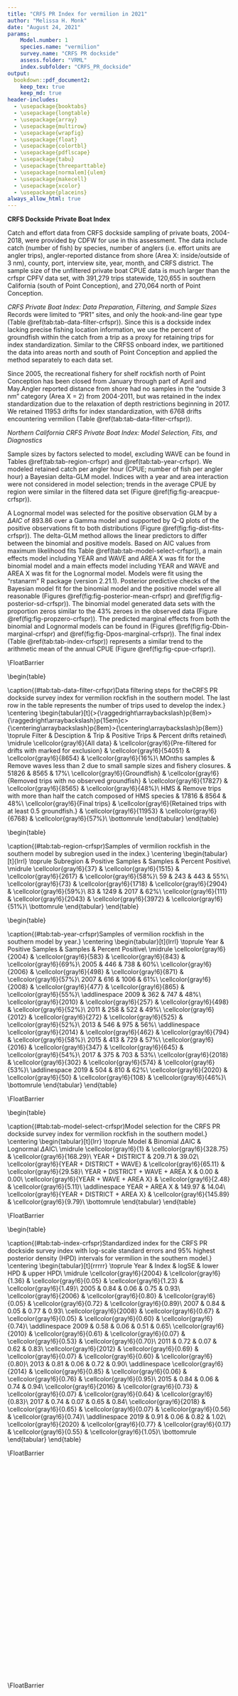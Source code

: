 ```yaml
---
title: "CRFS PR Index for vermilion in 2021"
author: "Melissa H. Monk"
date: "August 24, 2021"
params:
    Model.number: 1
    species.name: "vermilion"
    survey.name: "CRFS PR dockside"
    assess.folder: "VRML"
    index.subfolder: "CRFS_PR_dockside"
output:
  bookdown::pdf_document2: 
    keep_tex: true
    keep_md: true
header-includes:
  - \usepackage{booktabs}
  - \usepackage{longtable}
  - \usepackage{array}
  - \usepackage{multirow}
  - \usepackage{wrapfig}
  - \usepackage{float}
  - \usepackage{colortbl}
  - \usepackage{pdflscape}
  - \usepackage{tabu}
  - \usepackage{threeparttable}
  - \usepackage[normalem]{ulem}
  - \usepackage{makecell}
  - \usepackage{xcolor}
  - \usepackage{placeins}
always_allow_html: true
---
```










**CRFS Dockside Private Boat Index**

Catch and effort data from CRFS dockside sampling of private boats, 2004-2018, 
were provided by CDFW for use in this assessment. The data include catch (number 
of fish) by species, number of anglers (i.e. effort units are angler trips), 
angler-reported distance from shore (Area X: inside/outside of 3 nm), county, port, 
interview site, year, month, and CRFS district. The sample size of the 
unfiltered private boat CPUE data is much larger than the crfspr CPFV data set, 
with 391,279 trips statewide, 120,655 in southern California (south 
of Point Conception), and 270,064 north of Point Conception. 

*CRFS Private Boat Index: Data Preparation, Filtering, and Sample Sizes*
Records were limited to “PR1” sites, and only the hook-and-line gear type 
(Table \@ref(tab:tab-data-filter-crfspr)). 
Since this is a dockside index lacking precise fishing location information, we 
use the percent of groundfish within the catch from a trip as a proxy for retaining 
trips for index standardization. Similar to the CRFSS onboard index, we partitioned the 
data into areas north and south of Point Conception and applied the method 
separately to each data set.

Since 2005, the recreational fishery for shelf rockfish north of Point Conception 
has been closed from January through part of April and May.Angler reported distance 
from shore had no samples in the “outside 3 nm” category (Area X = 2) 
from 2004-2011, but was retained in the index standardization due to the relaxation 
of depth restrictions beginning in 2017. We retained 11953 drifts for 
index standardization, with 6768 drifts encountering vermilion 
(Table \@ref(tab:tab-data-filter-crfspr)).  


*Northern California CRFS Private Boat Index: Model Selection, Fits, and Diagnostics*

Sample sizes by factors selected to model, excluding WAVE can be found in Tables 
\@ref(tab:tab-region-crfspr) and \@ref(tab:tab-year-crfspr).
We modeled retained catch per angler hour (CPUE; number of fish per angler hour) 
a Bayesian delta-GLM model.  Indices with a year and area interaction were not 
considered in model selection; trends in the average CPUE by region were similar 
in the filtered data set (Figure \@ref(fig:fig-areacpue-crfspr)). 

A Lognormal model  was 
selected for the positive observation GLM by 
a $\Delta AIC$ of 893.86 over a Gamma model and supported by Q-Q plots of the positive observations fit to both distributions (Figure \@ref(fig:fig-dist-fits-crfspr)). The delta-GLM
method allows the linear predictors to differ between the binomial and positive models.
Based on AIC values from maximum likelihood fits Table \@ref(tab:tab-model-select-crfspr)), 
a main effects model including 
YEAR and WAVE and AREA X 
was fit for the binomial model and a main 
effects model including 
YEAR and WAVE and AREA X 
was fit for the  Lognormal model.
Models were fit using the “rstanarm” R package (version 2.21.1). Posterior predictive 
checks of the Bayesian model fit for the binomial model and the positive model 
were all reasonable (Figures \@ref(fig:fig-posterior-mean-crfspr)  and 
 \@ref(fig:fig-posterior-sd-crfspr)). The binomial model generated data sets with the 
 proportion zeros similar to the 43%  zeroes in the observed data 
(Figure \@ref(fig:fig-propzero-crfspr)). The predicted marginal effects from 
both the binomial and Lognormal models can be found in (Figures \@ref(fig:fig-Dbin-marginal-crfspr) and \@ref(fig:fig-Dpos-marginal-crfspr)). The 
final index (Table \@ref(tab:tab-index-crfspr)) 
represents a similar trend to the arithmetic mean of the annual CPUE (Figure \@ref(fig:fig-cpue-crfspr)).


 \FloatBarrier


 
<!-- ******************************* TABLES ******************************** -->


 
\begin{table}

\caption{(\#tab:tab-data-filter-crfspr)Data filtering steps for theCRFS PR dockside survey index for vermilion rockfish in the southern model. The last row in the table represents the number of trips used 
      to develop the index.}
\centering
\begin{tabular}[t]{>{\raggedright\arraybackslash}p{8em}>{\raggedright\arraybackslash}p{15em}c>{\centering\arraybackslash}p{8em}>{\centering\arraybackslash}p{8em}}
\toprule
Filter & Desciption & Trip & Positive Trips & Percent drifts retained\\
\midrule
\cellcolor{gray!6}{All data} & \cellcolor{gray!6}{Pre-filtered for drifts with marked for exclusion} & \cellcolor{gray!6}{54051} & \cellcolor{gray!6}{8654} & \cellcolor{gray!6}{16\%}\\
MOnths samples & Remove waves less than 2 due to small sample sizes and fishery closures. & 51826 & 8565 & 17\%\\
\cellcolor{gray!6}{Groundfish} & \cellcolor{gray!6}{Removed trips with no observed groundfish} & \cellcolor{gray!6}{17827} & \cellcolor{gray!6}{8565} & \cellcolor{gray!6}{48\%}\\
HMS & Remove trips with more than half the catch composed of HMS species & 17816 & 8564 & 48\%\\
\cellcolor{gray!6}{Final trips} & \cellcolor{gray!6}{Retained trips with at least 0.5 groundfish.} & \cellcolor{gray!6}{11953} & \cellcolor{gray!6}{6768} & \cellcolor{gray!6}{57\%}\\
\bottomrule
\end{tabular}
\end{table}



\begin{table}

\caption{(\#tab:tab-region-crfspr)Samples of vermilion rockfish in the southern model by subregion used in the index.}
\centering
\begin{tabular}[t]{lrrl}
\toprule
Subregion & Positive Samples & Samples & Percent Positive\\
\midrule
\cellcolor{gray!6}{37} & \cellcolor{gray!6}{1515} & \cellcolor{gray!6}{2617} & \cellcolor{gray!6}{58\%}\\
59 & 243 & 443 & 55\%\\
\cellcolor{gray!6}{73} & \cellcolor{gray!6}{1718} & \cellcolor{gray!6}{2904} & \cellcolor{gray!6}{59\%}\\
83 & 1249 & 2017 & 62\%\\
\cellcolor{gray!6}{111} & \cellcolor{gray!6}{2043} & \cellcolor{gray!6}{3972} & \cellcolor{gray!6}{51\%}\\
\bottomrule
\end{tabular}
\end{table}



\begin{table}

\caption{(\#tab:tab-year-crfspr)Samples of vermilion rockfish in the southern model by year.}
\centering
\begin{tabular}[t]{lrrl}
\toprule
Year & Positive Samples & Samples & Percent Positive\\
\midrule
\cellcolor{gray!6}{2004} & \cellcolor{gray!6}{583} & \cellcolor{gray!6}{843} & \cellcolor{gray!6}{69\%}\\
2005 & 446 & 738 & 60\%\\
\cellcolor{gray!6}{2006} & \cellcolor{gray!6}{498} & \cellcolor{gray!6}{871} & \cellcolor{gray!6}{57\%}\\
2007 & 616 & 1006 & 61\%\\
\cellcolor{gray!6}{2008} & \cellcolor{gray!6}{477} & \cellcolor{gray!6}{865} & \cellcolor{gray!6}{55\%}\\
\addlinespace
2009 & 362 & 747 & 48\%\\
\cellcolor{gray!6}{2010} & \cellcolor{gray!6}{257} & \cellcolor{gray!6}{498} & \cellcolor{gray!6}{52\%}\\
2011 & 258 & 522 & 49\%\\
\cellcolor{gray!6}{2012} & \cellcolor{gray!6}{272} & \cellcolor{gray!6}{525} & \cellcolor{gray!6}{52\%}\\
2013 & 546 & 975 & 56\%\\
\addlinespace
\cellcolor{gray!6}{2014} & \cellcolor{gray!6}{462} & \cellcolor{gray!6}{794} & \cellcolor{gray!6}{58\%}\\
2015 & 413 & 729 & 57\%\\
\cellcolor{gray!6}{2016} & \cellcolor{gray!6}{347} & \cellcolor{gray!6}{645} & \cellcolor{gray!6}{54\%}\\
2017 & 375 & 703 & 53\%\\
\cellcolor{gray!6}{2018} & \cellcolor{gray!6}{302} & \cellcolor{gray!6}{574} & \cellcolor{gray!6}{53\%}\\
\addlinespace
2019 & 504 & 810 & 62\%\\
\cellcolor{gray!6}{2020} & \cellcolor{gray!6}{50} & \cellcolor{gray!6}{108} & \cellcolor{gray!6}{46\%}\\
\bottomrule
\end{tabular}
\end{table}



\FloatBarrier

\begin{table}

\caption{(\#tab:tab-model-select-crfspr)Model selection for the CRFS PR dockside survey index for vermilion rockfish in the southern model.}
\centering
\begin{tabular}[t]{lrr}
\toprule
Model & Binomial $\Delta$AIC & Lognormal $\Delta$AIC\\
\midrule
\cellcolor{gray!6}{1} & \cellcolor{gray!6}{328.75} & \cellcolor{gray!6}{168.29}\\
YEAR + DISTRICT & 209.71 & 39.02\\
\cellcolor{gray!6}{YEAR + DISTRICT + WAVE} & \cellcolor{gray!6}{65.11} & \cellcolor{gray!6}{29.58}\\
YEAR + DISTRICT + WAVE + AREA X & 0.00 & 0.00\\
\cellcolor{gray!6}{YEAR + WAVE + AREA X} & \cellcolor{gray!6}{2.48} & \cellcolor{gray!6}{5.11}\\
\addlinespace
YEAR + AREA X & 149.97 & 14.04\\
\cellcolor{gray!6}{YEAR + DISTRICT + AREA X} & \cellcolor{gray!6}{145.89} & \cellcolor{gray!6}{9.79}\\
\bottomrule
\end{tabular}
\end{table}



\FloatBarrier

\begin{table}

\caption{(\#tab:tab-index-crfspr)Standardized index for the CRFS PR dockside survey index with log-scale standard errors and 95\% highest
       posterior density (HPD) intervals for vermilion in the southern model.}
\centering
\begin{tabular}[t]{rrrrr}
\toprule
Year & Index & logSE & lower HPD & upper HPD\\
\midrule
\cellcolor{gray!6}{2004} & \cellcolor{gray!6}{1.36} & \cellcolor{gray!6}{0.05} & \cellcolor{gray!6}{1.23} & \cellcolor{gray!6}{1.49}\\
2005 & 0.84 & 0.06 & 0.75 & 0.93\\
\cellcolor{gray!6}{2006} & \cellcolor{gray!6}{0.80} & \cellcolor{gray!6}{0.05} & \cellcolor{gray!6}{0.72} & \cellcolor{gray!6}{0.89}\\
2007 & 0.84 & 0.05 & 0.77 & 0.93\\
\cellcolor{gray!6}{2008} & \cellcolor{gray!6}{0.67} & \cellcolor{gray!6}{0.05} & \cellcolor{gray!6}{0.60} & \cellcolor{gray!6}{0.74}\\
\addlinespace
2009 & 0.58 & 0.06 & 0.51 & 0.65\\
\cellcolor{gray!6}{2010} & \cellcolor{gray!6}{0.61} & \cellcolor{gray!6}{0.07} & \cellcolor{gray!6}{0.53} & \cellcolor{gray!6}{0.70}\\
2011 & 0.72 & 0.07 & 0.62 & 0.83\\
\cellcolor{gray!6}{2012} & \cellcolor{gray!6}{0.69} & \cellcolor{gray!6}{0.07} & \cellcolor{gray!6}{0.60} & \cellcolor{gray!6}{0.80}\\
2013 & 0.81 & 0.06 & 0.72 & 0.90\\
\addlinespace
\cellcolor{gray!6}{2014} & \cellcolor{gray!6}{0.85} & \cellcolor{gray!6}{0.06} & \cellcolor{gray!6}{0.76} & \cellcolor{gray!6}{0.95}\\
2015 & 0.84 & 0.06 & 0.74 & 0.94\\
\cellcolor{gray!6}{2016} & \cellcolor{gray!6}{0.73} & \cellcolor{gray!6}{0.07} & \cellcolor{gray!6}{0.64} & \cellcolor{gray!6}{0.83}\\
2017 & 0.74 & 0.07 & 0.65 & 0.84\\
\cellcolor{gray!6}{2018} & \cellcolor{gray!6}{0.65} & \cellcolor{gray!6}{0.07} & \cellcolor{gray!6}{0.56} & \cellcolor{gray!6}{0.74}\\
\addlinespace
2019 & 0.91 & 0.06 & 0.82 & 1.02\\
\cellcolor{gray!6}{2020} & \cellcolor{gray!6}{0.77} & \cellcolor{gray!6}{0.17} & \cellcolor{gray!6}{0.55} & \cellcolor{gray!6}{1.05}\\
\bottomrule
\end{tabular}
\end{table}



\FloatBarrier



<!-- ****************************** FIGURES ******************************** --> 

![(\#fig:fig-dist-fits-crfspr)Q-Q plot (top) of the positive observations lognormal gamma distributions and fitted values vs residuals for the Lognormal model (bottom).](C:/Stock_Assessments/VRML_Assessment_2021/GitHub/Vermilion_2021/doc/indices/vermilion_CRFS_PR_dockside_writeup_SCA_files/figure-latex/fig-dist-fits-crfspr-1.pdf) 


![(\#fig:fig-areacpue-crfspr)Arithmetic mean of CPUE by region for  vermilion from the filtered data.](C:/Stock_Assessments/VRML_Assessment_2021/GitHub/Vermilion_2021/doc/indices/vermilion_CRFS_PR_dockside_writeup_SCA_files/figure-latex/fig-areacpue-crfspr-1.pdf) 

![(\#fig:fig-posterior-mean-crfspr)Posterior predictive draws of the mean (x-axis) by year in replicate data sets generated by the delta model with a vertical line representing the observed mean in the data.](C:/Stock_Assessments/VRML_Assessment_2021/GitHub/Vermilion_2021/doc/indices/vermilion_CRFS_PR_dockside_writeup_SCA_files/figure-latex/fig-posterior-mean-crfspr-1.pdf) 

\FloatBarrier

![(\#fig:fig-posterior-sd-crfspr)Posterior predictive draws of the standard deviation by year (x-axis) in replicate data sets generated by the delta model with a vertical line representing the observed standard deviation in the data.](C:/Stock_Assessments/VRML_Assessment_2021/GitHub/Vermilion_2021/doc/indices/vermilion_CRFS_PR_dockside_writeup_SCA_files/figure-latex/fig-posterior-sd-crfspr-1.pdf) 

![(\#fig:fig-propzero-crfspr)Posterior predictive distribution of the proportion of zero observations (x-axis) in replicate data sets generated by the delta model with a vertical line representing the observed average proportion of zeros in the data.](C:/Stock_Assessments/VRML_Assessment_2021/GitHub/Vermilion_2021/doc/indices/vermilion_CRFS_PR_dockside_writeup_SCA_files/figure-latex/fig-propzero-crfspr-1.pdf) 



![(\#fig:fig-Dbin-marginal-crfspr)Binomial marginal effects from the final model.](C:/Stock_Assessments/VRML_Assessment_2021/GitHub/Vermilion_2021/doc/indices/vermilion_CRFS_PR_dockside_writeup_SCA_files/figure-latex/fig-Dbin-marginal-crfspr-1.pdf) 


![(\#fig:fig-Dpos-marginal-crfspr)Positive model marginal effects from the final model.](C:/Stock_Assessments/VRML_Assessment_2021/GitHub/Vermilion_2021/doc/indices/vermilion_CRFS_PR_dockside_writeup_SCA_files/figure-latex/fig-Dpos-marginal-crfspr-1.pdf) 


![(\#fig:fig-cpue-crfspr)Standardized index and arithmetic mean of the CPUE from the filtered data. Each timeseries is scaled to its respective means.](C:/Stock_Assessments/VRML_Assessment_2021/GitHub/Vermilion_2021/doc/indices/vermilion_CRFS_PR_dockside_writeup_SCA_files/figure-latex/fig-cpue-crfspr-1.pdf) 
